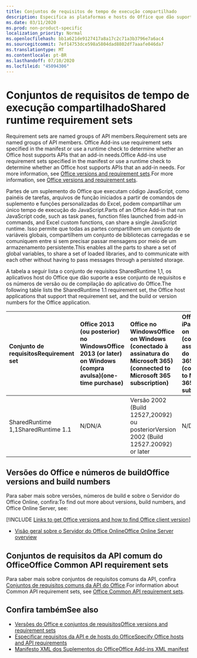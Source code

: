 ```yaml
---
title: Conjuntos de requisitos de tempo de execução compartilhado
description: Especifica as plataformas e hosts do Office que dão suporte às APIs SharedRuntime.
ms.date: 03/11/2020
ms.prod: non-product-specific
localization_priority: Normal
ms.openlocfilehash: bb1a621de9127417a8a17c2c71a3b3796e7a6ac4
ms.sourcegitcommit: 7ef14753dce598a5804dad8802df7aaafe046da7
ms.translationtype: MT
ms.contentlocale: pt-BR
ms.lasthandoff: 07/10/2020
ms.locfileid: "45094306"
---
```

# <a name="shared-runtime-requirement-sets"></a><span data-ttu-id="27a5b-103">Conjuntos de requisitos de tempo de execução compartilhado</span><span class="sxs-lookup"><span data-stu-id="27a5b-103">Shared runtime requirement sets</span></span>

<span data-ttu-id="27a5b-104">Requirement sets are named groups of API members.</span><span class="sxs-lookup"><span data-stu-id="27a5b-104">Requirement sets are named groups of API members.</span></span> <span data-ttu-id="27a5b-105">Office Add-ins use requirement sets specified in the manifest or use a runtime check to determine whether an Office host supports APIs that an add-in needs.</span><span class="sxs-lookup"><span data-stu-id="27a5b-105">Office Add-ins use requirement sets specified in the manifest or use a runtime check to determine whether an Office host supports APIs that an add-in needs.</span></span> <span data-ttu-id="27a5b-106">For more information, see [Office versions and requirement sets](../../develop/office-versions-and-requirement-sets.md).</span><span class="sxs-lookup"><span data-stu-id="27a5b-106">For more information, see [Office versions and requirement sets](../../develop/office-versions-and-requirement-sets.md).</span></span>

<span data-ttu-id="27a5b-107">Partes de um suplemento do Office que executam código JavaScript, como painéis de tarefas, arquivos de função iniciados a partir de comandos de suplemento e funções personalizadas do Excel, podem compartilhar um único tempo de execução do JavaScript.</span><span class="sxs-lookup"><span data-stu-id="27a5b-107">Parts of an Office Add-in that run JavaScript code, such as task panes, function files launched from add-in commands, and Excel custom functions, can share a single JavaScript runtime.</span></span> <span data-ttu-id="27a5b-108">Isso permite que todas as partes compartilhem um conjunto de variáveis globais, compartilhem um conjunto de bibliotecas carregadas e se comuniquem entre si sem precisar passar mensagens por meio de um armazenamento persistente.</span><span class="sxs-lookup"><span data-stu-id="27a5b-108">This enables all the parts to share a set of global variables, to share a set of loaded libraries, and to communicate with each other without having to pass messages through a persisted storage.</span></span>

<span data-ttu-id="27a5b-109">A tabela a seguir lista o conjunto de requisitos SharedRuntime 1,1, os aplicativos host do Office que dão suporte a esse conjunto de requisitos e os números de versão ou de compilação do aplicativo do Office.</span><span class="sxs-lookup"><span data-stu-id="27a5b-109">The following table lists the SharedRuntime 1.1 requirement set, the Office host applications that support that requirement set, and the build or version numbers for the Office application.</span></span>

|  <span data-ttu-id="27a5b-110">Conjunto de requisitos</span><span class="sxs-lookup"><span data-stu-id="27a5b-110">Requirement set</span></span>  |  <span data-ttu-id="27a5b-111">Office 2013 (ou posterior) no Windows</span><span class="sxs-lookup"><span data-stu-id="27a5b-111">Office 2013 (or later) on Windows</span></span><br><span data-ttu-id="27a5b-112">(compra avulsa)</span><span class="sxs-lookup"><span data-stu-id="27a5b-112">(one-time purchase)</span></span> | <span data-ttu-id="27a5b-113">Office no Windows</span><span class="sxs-lookup"><span data-stu-id="27a5b-113">Office on Windows</span></span><br><span data-ttu-id="27a5b-114">(conectado à assinatura do Microsoft 365)</span><span class="sxs-lookup"><span data-stu-id="27a5b-114">(connected to Microsoft 365 subscription)</span></span>   |  <span data-ttu-id="27a5b-115">Office no iPad</span><span class="sxs-lookup"><span data-stu-id="27a5b-115">Office on iPad</span></span><br><span data-ttu-id="27a5b-116">(conectado à assinatura do Microsoft 365)</span><span class="sxs-lookup"><span data-stu-id="27a5b-116">(connected to Microsoft 365 subscription)</span></span>  |  <span data-ttu-id="27a5b-117">Office no Mac</span><span class="sxs-lookup"><span data-stu-id="27a5b-117">Office on Mac</span></span><br><span data-ttu-id="27a5b-118">(conectado à assinatura do Microsoft 365)</span><span class="sxs-lookup"><span data-stu-id="27a5b-118">(connected to Microsoft 365 subscription)</span></span>  | <span data-ttu-id="27a5b-119">Office na Web</span><span class="sxs-lookup"><span data-stu-id="27a5b-119">Office on the web</span></span>  | <span data-ttu-id="27a5b-120">Servidor do Office Online</span><span class="sxs-lookup"><span data-stu-id="27a5b-120">Office Online Server</span></span> |
|:-----|:-----|:-----|:-----|:-----|:-----|:-----|
| <span data-ttu-id="27a5b-121">SharedRuntime 1,1</span><span class="sxs-lookup"><span data-stu-id="27a5b-121">SharedRuntime 1.1</span></span>  | <span data-ttu-id="27a5b-122">N/D</span><span class="sxs-lookup"><span data-stu-id="27a5b-122">N/A</span></span> | <span data-ttu-id="27a5b-123">Versão 2002 (Build 12527,20092) ou posterior</span><span class="sxs-lookup"><span data-stu-id="27a5b-123">Version 2002 (Build 12527.20092) or later</span></span> | <span data-ttu-id="27a5b-124">N/D</span><span class="sxs-lookup"><span data-stu-id="27a5b-124">N/A</span></span> | <span data-ttu-id="27a5b-125">16.35 ou posterior</span><span class="sxs-lookup"><span data-stu-id="27a5b-125">16.35 or later</span></span> | <span data-ttu-id="27a5b-126">Fevereiro de 2020</span><span class="sxs-lookup"><span data-stu-id="27a5b-126">February 2020</span></span> | <span data-ttu-id="27a5b-127">N/D</span><span class="sxs-lookup"><span data-stu-id="27a5b-127">N/A</span></span> |

## <a name="office-versions-and-build-numbers"></a><span data-ttu-id="27a5b-128">Versões do Office e números de build</span><span class="sxs-lookup"><span data-stu-id="27a5b-128">Office versions and build numbers</span></span>

<span data-ttu-id="27a5b-129">Para saber mais sobre versões, números de build e sobre o Servidor do Office Online, confira:</span><span class="sxs-lookup"><span data-stu-id="27a5b-129">To find out more about versions, build numbers, and Office Online Server, see:</span></span>

[!INCLUDE [Links to get Office versions and how to find Office client version](../../includes/links-get-office-versions-builds.md)]
- [<span data-ttu-id="27a5b-130">Visão geral sobre o Servidor do Office Online</span><span class="sxs-lookup"><span data-stu-id="27a5b-130">Office Online Server overview</span></span>](/officeonlineserver/office-online-server-overview)

## <a name="office-common-api-requirement-sets"></a><span data-ttu-id="27a5b-131">Conjuntos de requisitos da API comum do Office</span><span class="sxs-lookup"><span data-stu-id="27a5b-131">Office Common API requirement sets</span></span>

<span data-ttu-id="27a5b-132">Para saber mais sobre conjuntos de requisitos comuns da API, confira [Conjuntos de requisitos comuns da API do Office](office-add-in-requirement-sets.md).</span><span class="sxs-lookup"><span data-stu-id="27a5b-132">For information about Common API requirement sets, see [Office Common API requirement sets](office-add-in-requirement-sets.md).</span></span>

## <a name="see-also"></a><span data-ttu-id="27a5b-133">Confira também</span><span class="sxs-lookup"><span data-stu-id="27a5b-133">See also</span></span>

- [<span data-ttu-id="27a5b-134">Versões do Office e conjuntos de requisitos</span><span class="sxs-lookup"><span data-stu-id="27a5b-134">Office versions and requirement sets</span></span>](../../develop/office-versions-and-requirement-sets.md)
- [<span data-ttu-id="27a5b-135">Especificar requisitos da API e de hosts do Office</span><span class="sxs-lookup"><span data-stu-id="27a5b-135">Specify Office hosts and API requirements</span></span>](../../develop/specify-office-hosts-and-api-requirements.md)
- [<span data-ttu-id="27a5b-136">Manifesto XML dos Suplementos do Office</span><span class="sxs-lookup"><span data-stu-id="27a5b-136">Office Add-ins XML manifest</span></span>](../../develop/add-in-manifests.md)
